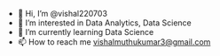 - 👋 Hi, I’m @vishal220703
- 👀 I’m interested in Data Analytics, Data Science
- 🌱 I’m currently learning Data Science
- 📫 How to reach me vishalmuthukumar3@gmail.com

<!---
vishal220703/vishal220703 is a ✨ special ✨ repository because its `README.md` (this file) appears on your GitHub profile.
You can click the Preview link to take a look at your changes.
--->
